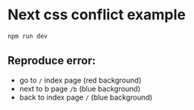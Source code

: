 # Next css conflict example


```
npm run dev
```

## Reproduce error:
* go to `/` index page (red background)
* next to b page `/b` (blue background)
* back to index page `/` (blue background)
